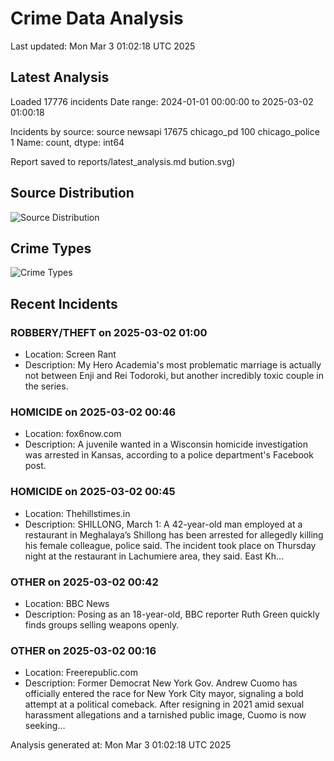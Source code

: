 # Crime Data Analysis
Last updated: Mon Mar  3 01:02:18 UTC 2025

## Latest Analysis

Loaded 17776 incidents
Date range: 2024-01-01 00:00:00 to 2025-03-02 01:00:18

Incidents by source:
source
newsapi           17675
chicago_pd          100
chicago_police        1
Name: count, dtype: int64

Report saved to reports/latest_analysis.md
bution.svg)

## Source Distribution
![Source Distribution](images/source_distribution.svg)

## Crime Types
![Crime Types](images/crime_types.svg)

## Recent Incidents

### ROBBERY/THEFT on 2025-03-02 01:00
- Location: Screen Rant
- Description: My Hero Academia's most problematic marriage is actually not between Enji and Rei Todoroki, but another incredibly toxic couple in the series.


### HOMICIDE on 2025-03-02 00:46
- Location: fox6now.com
- Description: A juvenile wanted in a Wisconsin homicide investigation was arrested in Kansas, according to a police department's Facebook post.


### HOMICIDE on 2025-03-02 00:45
- Location: Thehillstimes.in
- Description: SHILLONG, March 1: A 42-year-old man employed at a restaurant in Meghalaya’s Shillong has been arrested for allegedly killing his female colleague, police said. The incident took place on Thursday night at the restaurant in Lachumiere area, they said. East Kh…


### OTHER on 2025-03-02 00:42
- Location: BBC News
- Description: Posing as an 18-year-old, BBC reporter Ruth Green quickly finds groups selling weapons openly.


### OTHER on 2025-03-02 00:16
- Location: Freerepublic.com
- Description: Former Democrat New York Gov. Andrew Cuomo has officially entered the race for New York City mayor, signaling a bold attempt at a political comeback. After resigning in 2021 amid sexual harassment allegations and a tarnished public image, Cuomo is now seeking…

Analysis generated at: Mon Mar  3 01:02:18 UTC 2025
